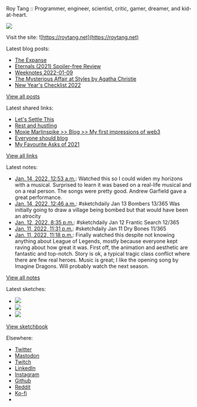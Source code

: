 Roy Tang :: Programmer, engineer, scientist, critic, gamer, dreamer, and kid-at-heart.

![](https://roytang.net/static/img/profile.jpg)

Visit the site: ![https://roytang.net](https://roytang.net)

Latest blog posts:

- [The Expanse](https://roytang.net/2022/01/expanse/)
- [Eternals (2021) Spoiler-free Review](https://roytang.net/2022/01/eternals/)
- [Weeknotes 2022-01-09](https://roytang.net/2022/01/weeknotes-01-09/)
- [The Mysterious Affair at Styles by Agatha Christie](https://roytang.net/2022/01/mysterious-affair-styles/)
- [New Year&#x27;s Checklist 2022](https://roytang.net/2022/01/new-years-checklist/)

[View all posts](https://roytang.net/blog)

Latest shared links:

- [Let&#x27;s Settle This](https://roytang.net/2022/01/lets-settle-this/)
- [Rest and hustling](https://roytang.net/2022/01/rest-and-hustling/)
- [Moxie Marlinspike &gt;&gt; Blog &gt;&gt; My first impressions of web3](https://roytang.net/2022/01/5d848894f505b56281e8b5e6c89562d2/)
- [Everyone should blog](https://roytang.net/2022/01/everyone-should-blog/)
- [My Favourite Asks of 2021](https://roytang.net/2022/01/my-favourite-asks-of-2021/)

[View all links](https://roytang.net/links)

Latest notes:

- [Jan. 14, 2022, 12:53 a.m.](https://roytang.net/2022/01/2ffc2893357aca5b3cbf7d27510ade9c/): Watched this so I could widen my horizons with a musical. Surprised to learn it was based on a real-life musical and on a real person. The songs were pretty good. Andrew Garfield gave a great performance.
- [Jan. 14, 2022, 12:46 a.m.](https://roytang.net/2022/01/03dd5e3ed2afc21f1fdb7ab7edfe8d89/): #sketchdaily Jan 13 Bombers 13/365 Was initially going to draw a village being bombed but that would have been an atrocity
- [Jan. 12, 2022, 8:35 p.m.](https://roytang.net/2022/01/a1d72851ee70b99b3cb92741e5f8de81/): #sketchdaily Jan 12 Frantic Search 12/365
- [Jan. 11, 2022, 11:31 p.m.](https://roytang.net/2022/01/46f5aaa4af5306f66dd2fee35e157bc0/): #sketchdaily Jan 11 Dry Bones 11/365
- [Jan. 11, 2022, 11:18 p.m.](https://roytang.net/2022/01/7716cd7e971f869c82795cb6fcbc54e5/): Finally watched this despite not knowing anything about League of Legends, mostly because everyone kept raving about how great it was. First off, the animation and aesthetic are fantastic and top-notch. Story is ok, a typical tragic class conflict where there are few real heroes. Music is great; I like the opening song by Imagine Dragons. Will probably watch the next season.

[View all notes](https://roytang.net/notes)

Latest sketches:


- ![](https://roytang.net/media/cache/d5/b7/d5b7407233afb4ef292bed7ec95f1ec2.jpg)
- ![](https://roytang.net/media/cache/14/7d/147d82545bffa6e436ede003ac7b4791.jpg)
- ![](https://roytang.net/media/cache/e0/a2/e0a20bfdc0e64a65ed817de9caee068b.jpg)

[View sketchbook](https://roytang.net/albums/sketchbook)


Elsewhere:

- [Twitter](https://twitter.com/roytang)
- [Mastodon](https://mastodon.technology/@roytang)
- [Twitch](https://twitch.tv/twitchyroy)
- [LinkedIn](https://www.linkedin.com/in/roytang)
- [Instagram](https://instagram.com/roytang0400)
- [Github](https://github.com/roytang)
- [Reddit](https://reddit.com/u/hungryroy)
- [Ko-fi](https://ko-fi.com/roytang)
- [](mailto:hello@roytang.net)